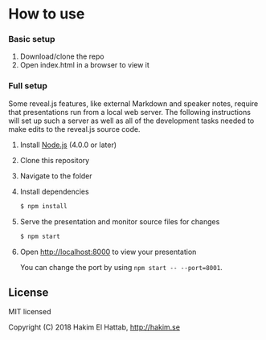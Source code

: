 # How to use

### Basic setup

1. Download/clone the repo
1. Open index.html in a browser to view it

### Full setup

Some reveal.js features, like external Markdown and speaker notes,
require that presentations run from a local web server. The following
instructions will set up such a server as well as all of the development
tasks needed to make edits to the reveal.js source code.

1. Install [Node.js](http://nodejs.org/) (4.0.0 or later)
1. Clone this repository
1. Navigate to the folder
1. Install dependencies
   ```sh
   $ npm install
   ```
1. Serve the presentation and monitor source files for changes
   ```sh
   $ npm start
   ```
1. Open <http://localhost:8000> to view your presentation

   You can change the port by using `npm start -- --port=8001`.

## License

MIT licensed

Copyright (C) 2018 Hakim El Hattab, http://hakim.se
